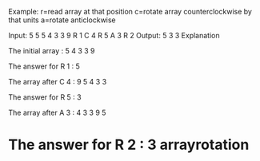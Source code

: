
Example:
r=read array at that position
c=rotate array counterclockwise by that units
a=rotate anticlockwise 


Input:
5 5
5 4 3 3 9
R 1
C 4
R 5
A 3
R 2
Output:
5
3
3
Explanation

The initial array : 5 4 3 3 9

The answer for R 1 : 5

The array after C 4 : 9 5 4 3 3

The answer for R 5 : 3

The array after A 3 : 4 3 3 9 5

The answer for R 2 : 3
arrayrotation
=============
